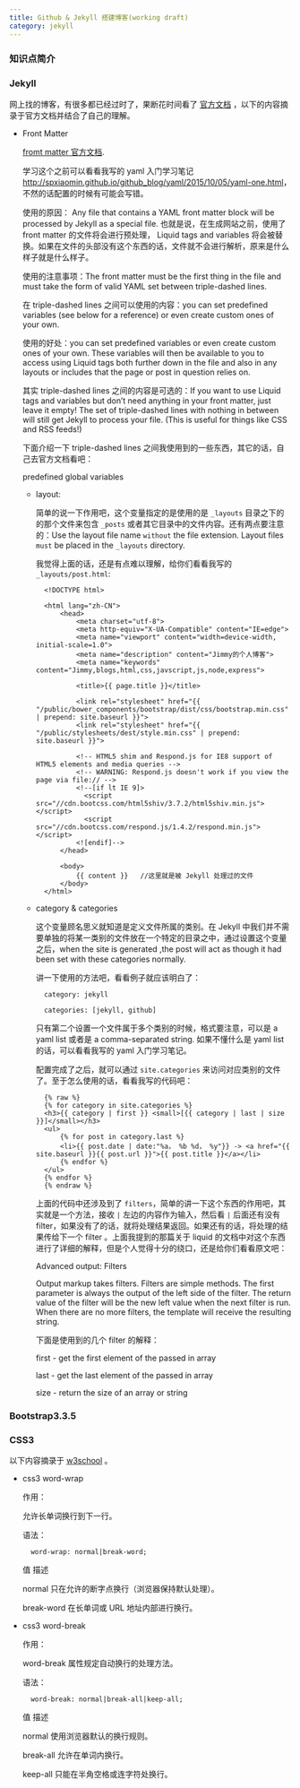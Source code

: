 ```yaml
---
title: Github & Jekyll 搭建博客(working draft)
category: jekyll 
---
```


### 知识点简介

### Jekyll 

网上找的博客，有很多都已经过时了，果断花时间看了 [官方文档](http://jekyllrb.com/docs/home/) ，以下的内容摘录于官方文档并结合了自己的理解。

- Front Matter 
 
    [fromt matter 官方文档](http://jekyllrb.com/docs/frontmatter/).

    学习这个之前可以看看我写的 yaml 入门学习笔记 <http://spxiaomin.github.io/github_blog/yaml/2015/10/05/yaml-one.html>，不然的话配置的时候有可能会写错。
    
    使用的原因： Any file that contains a YAML front matter block will be processed by Jekyll as a special file. 也就是说，在生成网站之前，使用了 front matter 的文件将会进行预处理， Liquid tags and variables 将会被替换。如果在文件的头部没有这个东西的话，文件就不会进行解析，原来是什么样子就是什么样子。
    
    使用的注意事项：The front matter must be the first thing in the file and must take the form of valid YAML set between triple-dashed lines. 
    
    在 triple-dashed lines 之间可以使用的内容：you can set predefined variables (see below for a reference) or even create custom ones of your own. 
    
    使用的好处：you can set predefined variables or even create custom ones of your own. These variables will then be available to you to access using Liquid tags both further down in the file and also in any layouts or includes that the page or post in question relies on.
    
    其实 triple-dashed lines 之间的内容是可选的：If you want to use Liquid tags and variables but don’t need anything in your front matter, just leave it empty! The set of triple-dashed lines with nothing in between will still get Jekyll to process your file. (This is useful for things like CSS and RSS feeds!)
    
    下面介绍一下 triple-dashed lines 之间我使用到的一些东西，其它的话，自己去官方文档看吧：
    
    predefined global variables
    
    - layout:
    
        简单的说一下作用吧，这个变量指定的是使用的是 `_layouts` 目录之下的的那个文件来包含 `_posts` 或者其它目录中的文件内容。还有两点要注意的：Use the layout file name `without` the file extension. Layout files `must` be placed in the  `_layouts` directory.
    
        我觉得上面的话，还是有点难以理解，给你们看看我写的 `_layouts/post.html`:
        
            <!DOCTYPE html>
            
            <html lang="zh-CN">
                <head>
                    <meta charset="utf-8">
                    <meta http-equiv="X-UA-Compatible" content="IE=edge">
                    <meta name="viewport" content="width=device-width, initial-scale=1.0">
                    <meta name="description" content="Jimmy的个人博客">
                    <meta name="keywords" content="Jimmy,blogs,html,css,javscript,js,node,express">
            
                    <title>{{ page.title }}</title>
            
                    <link rel="stylesheet" href="{{ "/public/bower_components/bootstrap/dist/css/bootstrap.min.css" | prepend: site.baseurl }}">
                    <link rel="stylesheet" href="{{ "/public/stylesheets/dest/style.min.css" | prepend: site.baseurl }}">
            
                    <!-- HTML5 shim and Respond.js for IE8 support of HTML5 elements and media queries -->
                    <!-- WARNING: Respond.js doesn't work if you view the page via file:// -->
                    <!--[if lt IE 9]>
                      <script src="//cdn.bootcss.com/html5shiv/3.7.2/html5shiv.min.js"></script>
                      <script src="//cdn.bootcss.com/respond.js/1.4.2/respond.min.js"></script>
                    <![endif]-->
                </head>
            
                <body>
                    {{ content }}   //这里就是被 Jekyll 处理过的文件
                </body>
            </html>
            
    - category & categories
    
        这个变量顾名思义就知道是定义文件所属的类别。在 Jekyll 中我们并不需要单独的将某一类别的文件放在一个特定的目录之中，通过设置这个变量之后，when the site is generated ,the post will act as though it had been set with these categories normally. 
        
        讲一下使用的方法吧，看看例子就应该明白了：
        
            category: jekyll
        
            categories: [jekyll, github]
            
        只有第二个设置一个文件属于多个类别的时候，格式要注意，可以是 a yaml list 或者是 a comma-separated string. 如果不懂什么是 yaml list 的话，可以看看我写的 yaml 入门学习笔记。
        
        配置完成了之后，就可以通过 `site.categories` 来访问对应类别的文件了。至于怎么使用的话，看看我写的代码吧：

            {% raw %}
            {% for category in site.categories %}
            <h3>{{ category | first }} <small>[{{ category | last | size }}]</small></h3>
            <ul>
                {% for post in category.last %}
                <li>{{ post.date | date:"%a， %b %d， %y"}} -> <a href="{{ site.baseurl }}{{ post.url }}">{{ post.title }}</a></li>
                {% endfor %}
            </ul>
            {% endfor %}
            {% endraw %}

        上面的代码中还涉及到了 `filters`，简单的讲一下这个东西的作用吧，其实就是一个方法，接收 `|` 左边的内容作为输入，然后看 `|` 后面还有没有 filter，如果没有了的话，就将处理结果返回。如果还有的话，将处理的结果传给下一个 filter 。上面我提到的那篇关于 liquid 的文档中对这个东西进行了详细的解释，但是个人觉得十分的绕口，还是给你们看看原文吧：
        
        Advanced output: Filters
        
        Output markup takes filters. Filters are simple methods. The first parameter is always the output of the left side of the filter. The return value of the filter will be the new left value when the next filter is run. When there are no more filters, the template will receive the resulting string.
        
        下面是使用到的几个 filter 的解释：
        
        first - get the first element of the passed in array
        
        last - get the last element of the passed in array
        
        size - return the size of an array or string

        
    
### Bootstrap3.3.5



### CSS3

以下内容摘录于 [w3school](http://www.w3school.com.cn/css3/css3_text_effect.asp) 。

- css3 word-wrap 
    
    作用：

    允许长单词换行到下一行。

    语法：
    
        word-wrap: normal|break-word;
    
    值    描述

    normal    只在允许的断字点换行（浏览器保持默认处理）。

    break-word    在长单词或 URL 地址内部进行换行。
    
- css3 word-break

    作用：
    
    word-break 属性规定自动换行的处理方法。
    
    语法：
    
        word-break: normal|break-all|keep-all;

    值    描述

    normal    使用浏览器默认的换行规则。

    break-all    允许在单词内换行。

    keep-all    只能在半角空格或连字符处换行。


